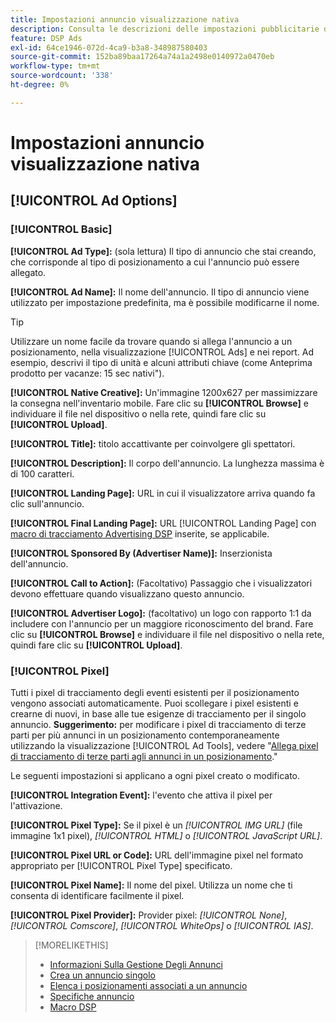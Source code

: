 ```yaml
---
title: Impostazioni annuncio visualizzazione nativa
description: Consulta le descrizioni delle impostazioni pubblicitarie disponibili per gli annunci display nativi.
feature: DSP Ads
exl-id: 64ce1946-072d-4ca9-b3a8-348987580403
source-git-commit: 152ba89baa17264a74a1a2498e0140972a0470eb
workflow-type: tm+mt
source-wordcount: '338'
ht-degree: 0%

---
```


# Impostazioni annuncio visualizzazione nativa

## [!UICONTROL Ad Options]

### [!UICONTROL Basic]

**[!UICONTROL Ad Type]:** (sola lettura) Il tipo di annuncio che stai creando, che corrisponde al tipo di posizionamento a cui l&#39;annuncio può essere allegato.

**[!UICONTROL Ad Name]:** Il nome dell&#39;annuncio. Il tipo di annuncio viene utilizzato per impostazione predefinita, ma è possibile modificarne il nome.

>[!TIP]
>
> Utilizzare un nome facile da trovare quando si allega l&#39;annuncio a un posizionamento, nella visualizzazione [!UICONTROL Ads] e nei report. Ad esempio, descrivi il tipo di unità e alcuni attributi chiave (come Anteprima prodotto per vacanze: 15 sec nativi&quot;).

**[!UICONTROL Native Creative]:** Un&#39;immagine 1200x627 per massimizzare la consegna nell&#39;inventario mobile. Fare clic su **[!UICONTROL Browse]** e individuare il file nel dispositivo o nella rete, quindi fare clic su **[!UICONTROL Upload]**.

**[!UICONTROL Title]:** titolo accattivante per coinvolgere gli spettatori.

**[!UICONTROL Description]:** Il corpo dell&#39;annuncio. La lunghezza massima è di 100 caratteri.

**[!UICONTROL Landing Page]:** URL in cui il visualizzatore arriva quando fa clic sull&#39;annuncio.

**[!UICONTROL Final Landing Page]:** URL [!UICONTROL Landing Page] con [macro di tracciamento Advertising DSP](/help/dsp/campaign-management/macros.md) inserite, se applicabile.

**[!UICONTROL Sponsored By (Advertiser Name)]:** Inserzionista dell&#39;annuncio.

**[!UICONTROL Call to Action]:** (Facoltativo) Passaggio che i visualizzatori devono effettuare quando visualizzano questo annuncio.

**[!UICONTROL Advertiser Logo]:** (facoltativo) un logo con rapporto 1:1 da includere con l&#39;annuncio per un maggiore riconoscimento del brand. Fare clic su **[!UICONTROL Browse]** e individuare il file nel dispositivo o nella rete, quindi fare clic su **[!UICONTROL Upload]**.

### [!UICONTROL Pixel]

Tutti i pixel di tracciamento degli eventi esistenti per il posizionamento vengono associati automaticamente. Puoi scollegare i pixel esistenti e crearne di nuovi, in base alle tue esigenze di tracciamento per il singolo annuncio. **Suggerimento:** per modificare i pixel di tracciamento di terze parti per più annunci in un posizionamento contemporaneamente utilizzando la visualizzazione [!UICONTROL Ad Tools], vedere &quot;[Allega pixel di tracciamento di terze parti agli annunci in un posizionamento](/help/dsp/campaign-management/ads/ad-attach-to-placement.md#attach-pixels-ads).&quot;

Le seguenti impostazioni si applicano a ogni pixel creato o modificato.

**[!UICONTROL Integration Event]:** l&#39;evento che attiva il pixel per l&#39;attivazione.

**[!UICONTROL Pixel Type]:** Se il pixel è un *[!UICONTROL IMG URL]* (file immagine 1x1 pixel), *[!UICONTROL HTML]* o *[!UICONTROL JavaScript URL]*.

**[!UICONTROL Pixel URL or Code]:** URL dell&#39;immagine pixel nel formato appropriato per [!UICONTROL Pixel Type] specificato.

**[!UICONTROL Pixel Name]:** Il nome del pixel. Utilizza un nome che ti consenta di identificare facilmente il pixel.

**[!UICONTROL Pixel Provider]:** Provider pixel: *[!UICONTROL None]*, *[!UICONTROL Comscore]*, *[!UICONTROL WhiteOps]* o *[!UICONTROL IAS]*.

>[!MORELIKETHIS]
>
>* [Informazioni Sulla Gestione Degli Annunci](ad-about.md)
>* [Crea un annuncio singolo](ad-create.md)
>* [Elenca i posizionamenti associati a un annuncio](/help/dsp/campaign-management/ads/ad-list-placements.md)
>* [Specifiche annuncio](ad-specs.md)
>* [Macro DSP](/help/dsp/campaign-management/macros.md)
